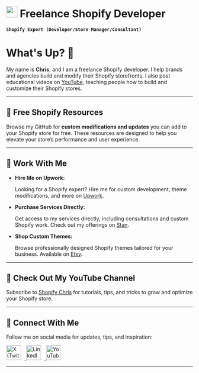   # <img width="30px" height="30px" src="https://cdn.worldvectorlogo.com/logos/shopify.svg"/> Freelance Shopify Developer

**`Shopify Expert (Developer/Store Manager/Consultant)`**

<h1>What's Up? 👋</h1>
<p>My name is <strong>Chris</strong>, and I am a freelance Shopify developer. I help brands and agencies build and modify their Shopify storefronts. I also post educational videos on <a href="https://www.youtube.com/@ShopifyChris" target="_blank">YouTube</a>, teaching people how to build and customize their Shopify stores.</p>

<hr />

<h2>🚀 Free Shopify Resources</h2>
<p>Browse my GitHub for <strong>custom modifications and updates</strong> you can add to your Shopify store for free. These resources are designed to help you elevate your store’s performance and user experience.</p>

<hr />

<h2>💼 Work With Me</h2>
<ul>
  <li>
    <strong>Hire Me on Upwork:</strong> 
    <p>Looking for a Shopify expert? Hire me for custom development, theme modifications, and more on <a href="https://www.upwork.com/freelancers/~014fa307150d741118" target="_blank">Upwork</a>.</p>
  </li>
  <li>
    <strong>Purchase Services Directly:</strong>
    <p>Get access to my services directly, including consultations and custom Shopify work. Check out my offerings on <a href="https://stan.store/ChrisSnowden" target="_blank">Stan</a>.</p>
  </li>
  <li>
    <strong>Shop Custom Themes:</strong>
    <p>Browse professionally designed Shopify themes tailored for your business. Available on <a href="https://www.etsy.com/shop/ShopifyThemeBoutique?ref=dashboard-header" target="_blank">Etsy</a>.</p>
  </li>
</ul>

<hr />

<h2>🎥 Check Out My YouTube Channel</h2>
<p>Subscribe to <a href="https://www.youtube.com/@ShopifyChris" target="_blank">Shopify Chris</a> for tutorials, tips, and tricks to grow and optimize your Shopify store.</p>

<hr />

<h2>🔗 Connect With Me</h2>
<p>Follow me on social media for updates, tips, and inspiration:</p>
<a href="https://x.com/ShopifyDevChris" target="_blank">
  <img src="https://cdn-icons-png.flaticon.com/512/733/733579.png" alt="X (Twitter)" width="40" style="margin-right: 10px;" />
</a>
<a href="https://www.linkedin.com/in/chris-s-302939268/" target="_blank">
  <img src="https://cdn-icons-png.flaticon.com/512/145/145807.png" alt="LinkedIn" width="40" style="margin-right: 10px;" />
</a>
<a href="https://www.youtube.com/@ShopifyChris" target="_blank">
  <img src="https://cdn-icons-png.flaticon.com/512/1384/1384060.png" alt="YouTube" width="40" style="margin-right: 10px;" />
</a>


---
